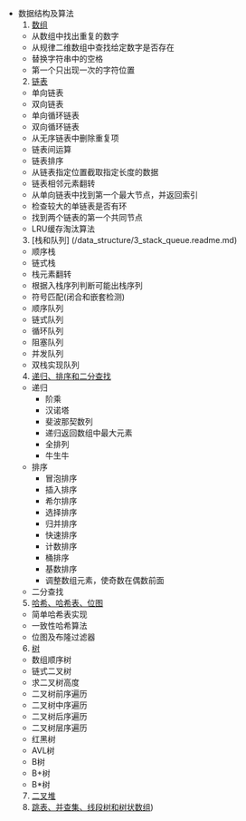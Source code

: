 * 数据结构及算法
  1. [数组](/data_structure/1_array/readme.md)
    * 从数组中找出重复的数字
    * 从规律二维数组中查找给定数字是否存在
    * 替换字符串中的空格
    * 第一个只出现一次的字符位置
  2. [链表](/data_structure/2_linllist/readme.md)
    * 单向链表
    * 双向链表
    * 单向循环链表
    * 双向循环链表
    * 从无序链表中删除重复项
    * 链表间运算
    * 链表排序
    * 从链表指定位置截取指定长度的数据
    * 链表相邻元素翻转
    * 从单向链表中找到第一个最大节点，并返回索引
    * 检查较大的单链表是否有环
    * 找到两个链表的第一个共同节点
    * LRU缓存淘汰算法
  3. [栈和队列] (/data_structure/3_stack_queue.readme.md)
    * 顺序栈
    * 链式栈
    * 栈元素翻转
    * 根据入栈序列判断可能出栈序列
    * 符号匹配(闭合和嵌套检测)
    * 顺序队列
    * 链式队列
    * 循环队列
    * 阻塞队列
    * 并发队列
    * 双栈实现队列
  4. [递归、排序和二分查找](/data_structure/4_recursion_sort_search/readme.md)  
    * 递归
      * 阶乘
      * 汉诺塔
      * 斐波那契数列
      * 递归返回数组中最大元素
      * 全排列
      * 牛生牛
    * 排序
      * 冒泡排序
      * 插入排序
      * 希尔排序
      * 选择排序
      * 归并排序
      * 快速排序   
      * 计数排序
      * 桶排序
      * 基数排序
      * 调整数组元素，使奇数在偶数前面 
    * 二分查找
  5. [哈希、哈希表、位图](/data_structure/5_hash_bitmap/readme.md)
    * 简单哈希表实现
    * 一致性哈希算法 
    * 位图及布隆过滤器
  6. [树](/data_structure/6_tree/readme.md)
    * 数组顺序树
    * 链式二叉树
    * 求二叉树高度
    * 二叉树前序遍历
    * 二叉树中序遍历
    * 二叉树后序遍历
    * 二叉树层序遍历
    * 红黑树
    * AVL树
    * B树
    * B+树
    * B*树
   7. [二叉堆](/data_structure/7_heap/readme.md)
   8. [跳表、并查集、线段树和树状数组](/data_structure/8_userful_sturcture/readme.md)) 